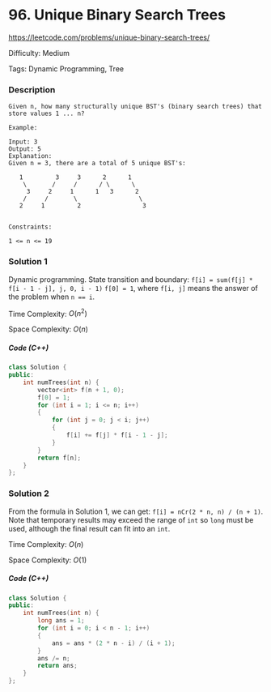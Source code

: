 # 96. Unique Binary Search Trees

<https://leetcode.com/problems/unique-binary-search-trees/>

Difficulty: Medium

Tags: Dynamic Programming, Tree

### Description
```plain
Given n, how many structurally unique BST's (binary search trees) that store values 1 ... n?

Example:

Input: 3
Output: 5
Explanation:
Given n = 3, there are a total of 5 unique BST's:

   1         3     3      2      1
    \       /     /      / \      \
     3     2     1      1   3      2
    /     /       \                 \
   2     1         2                 3
 

Constraints:

1 <= n <= 19
```

### Solution 1
Dynamic programming. State transition and boundary:
`f[i] = sum(f[j] * f[i - 1 - j], j, 0, i - 1)`
`f[0] = 1`,
where `f[i, j]` means the answer of the problem when `n == i`.

Time Complexity: $O(n^2)$

Space Complexity: $O(n)$

##### Code (C++)
```cpp
class Solution {
public:
    int numTrees(int n) {
        vector<int> f(n + 1, 0);
        f[0] = 1;
        for (int i = 1; i <= n; i++)
        {
            for (int j = 0; j < i; j++)
            {
                f[i] += f[j] * f[i - 1 - j];
            }
        }
        return f[n];
    }
};
```

### Solution 2
From the formula in Solution 1, we can get:
`f[i] = nCr(2 * n, n) / (n + 1)`.
Note that temporary results may exceed the range of `int` so `long` must be used, although the final result can fit into an `int`.

Time Complexity: $O(n)$

Space Complexity: $O(1)$

##### Code (C++)
```cpp
class Solution {
public:
    int numTrees(int n) {
        long ans = 1;
        for (int i = 0; i < n - 1; i++)
        {
            ans = ans * (2 * n - i) / (i + 1);
        }
        ans /= n;
        return ans;
    }
};
```
